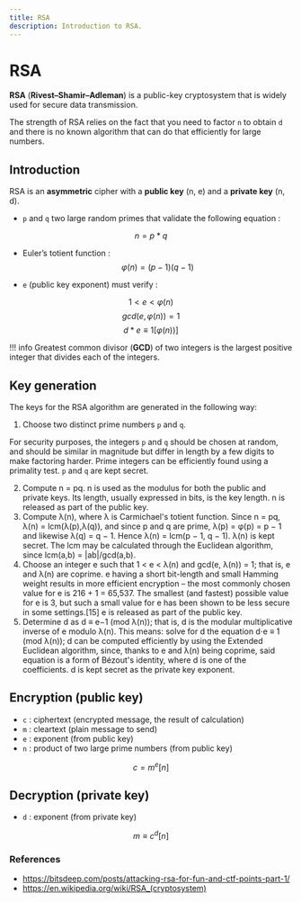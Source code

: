 ```yaml
---
title: RSA
description: Introduction to RSA.
---
```


# RSA

**RSA** (**Rivest–Shamir–Adleman**) is a public-key cryptosystem that is widely used for secure data transmission.

The strength of RSA relies on the fact that you need to factor `n` to obtain `d` and there is no known algorithm that can do that efficiently for large numbers.

## Introduction

RSA is an **asymmetric** cipher with a **public key** (n, e) and a **private key** (n, d).

- `p` and `q` two large random primes that validate the following equation :

$$
n = p * q
$$

-  Euler’s totient function :
$$
\varphi(n)=(p - 1)(q - 1)
$$

- `e` (public key exponent) must verify :

$$
1 < e < \varphi(n)
$$
$$
gcd(e, \varphi(n)) = 1
$$
$$
d * e \equiv 1 [\varphi(n))]
$$

!!! info
	Greatest common divisor (**GCD**) of two integers is the largest positive integer that divides each of the integers.

## Key generation

The keys for the RSA algorithm are generated in the following way:

1. Choose two distinct prime numbers `p` and `q`.

For security purposes, the integers `p` and `q` should be chosen at random, and should be similar in magnitude but differ in length by a few digits to make factoring harder. Prime integers can be efficiently found using a primality test. `p` and `q` are kept secret.

2. Compute n = pq.
	n is used as the modulus for both the public and private keys. Its length, usually expressed in bits, is the key length.
	n is released as part of the public key.
3. Compute λ(n), where λ is Carmichael's totient function. Since n = pq, λ(n) = lcm(λ(p),λ(q)), and since p and q are prime, λ(p) = φ(p) = p − 1 and likewise λ(q) = q − 1. Hence λ(n) = lcm(p − 1, q − 1).
	λ(n) is kept secret.
	The lcm may be calculated through the Euclidean algorithm, since lcm(a,b) = |ab|/gcd(a,b).
4. Choose an integer e such that 1 < e < λ(n) and gcd(e, λ(n)) = 1; that is, e and λ(n) are coprime.
	e having a short bit-length and small Hamming weight results in more efficient encryption  – the most commonly chosen value for e is 216 + 1 = 65,537. The smallest (and fastest) possible value for e is 3, but such a small value for e has been shown to be less secure in some settings.[15]
	e is released as part of the public key.
5. Determine d as d ≡ e−1 (mod λ(n)); that is, d is the modular multiplicative inverse of e modulo λ(n).
	This means: solve for d the equation d⋅e ≡ 1 (mod λ(n)); d can be computed efficiently by using the Extended Euclidean algorithm, since, thanks to e and λ(n) being coprime, said equation is a form of Bézout's identity, where d is one of the coefficients.
	d is kept secret as the private key exponent.

## Encryption (public key)

- `c` : ciphertext (encrypted message, the result of calculation)
- `m` : cleartext (plain message to send)
- `e` : exponent (from public key)
- `n` : product of two large prime numbers (from public key)

$$
c = m^e [n]
$$

## Decryption (private key)

- `d` : exponent (from private key)

$$
m \equiv c^d [n]
$$

### References

- https://bitsdeep.com/posts/attacking-rsa-for-fun-and-ctf-points-part-1/
- https://en.wikipedia.org/wiki/RSA_(cryptosystem)